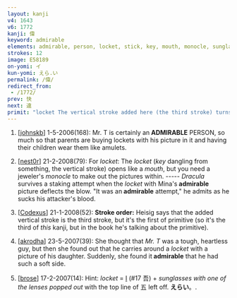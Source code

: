 ```yaml
---
layout: kanji
v4: 1643
v6: 1772
kanji: 偉
keyword: admirable
elements: admirable, person, locket, stick, key, mouth, monocle, sunglasses with one lens missing
strokes: 12
image: E58189
on-yomi: イ
kun-yomi: えら.い
permalink: /偉/
redirect_from:
 - /1772/
prev: 快
next: 違
primit: "locket The vertical stroke added here (the third stroke) turns the primitive element for a key into a locket. Below that, we find a square container (the mouth) and sunglasses with one of the lenses popped out. Note that in the primitive element for locket the final vertical stroke of sunglasses reaches all the way through to touch the mouth. [10]"
---
```


1) [<a href="http://kanji.koohii.com/profile/johnskb">johnskb</a>] 1-5-2006(168): Mr. T is certainly an<strong> ADMIRABLE</strong> PERSON, so much so that parents are buying lockets with his picture in it and having their children wear them like amulets.

2) [<a href="http://kanji.koohii.com/profile/nest0r">nest0r</a>] 21-2-2008(79): For <em>locket</em>: The <em>locket</em> (<em>key</em> dangling from something, the vertical stroke) opens like a <em>mouth</em>, but you need a jeweler&#039;s <em>monocle</em> to make out the pictures within. ----- <em>Dracula</em> survives a staking attempt when the <em>locket</em> with Mina&#039;s<strong> admirable</strong> picture deflects the blow. &quot;It was an<strong> admirable</strong> attempt,&quot; he admits as he sucks his attacker&#039;s blood.

3) [<a href="http://kanji.koohii.com/profile/Codexus">Codexus</a>] 21-1-2008(52): <strong>Stroke order:</strong> Heisig says that the added vertical stroke is the third stroke, but it&#039;s the first of primitive (so it&#039;s the third of <em>this</em> kanji, but in the book he&#039;s talking about the primitive).

4) [<a href="http://kanji.koohii.com/profile/akrodha">akrodha</a>] 23-5-2007(39): She thought that <em>Mr. T</em> was a tough, heartless guy, but then she found out that he carries around a <em>locket</em> with a picture of his daughter. Suddenly, she found it<strong> admirable</strong> that he had such a soft side.

5) [<a href="http://kanji.koohii.com/profile/brose">brose</a>] 17-2-2007(14): Hint: <em>locket</em> = <a href="../v4/17.html">I</a> (#17 吾) + <em>sunglasses with one of the lenses popped out</em> with the top line of 五 left off. <strong>えらい</strong>。.

